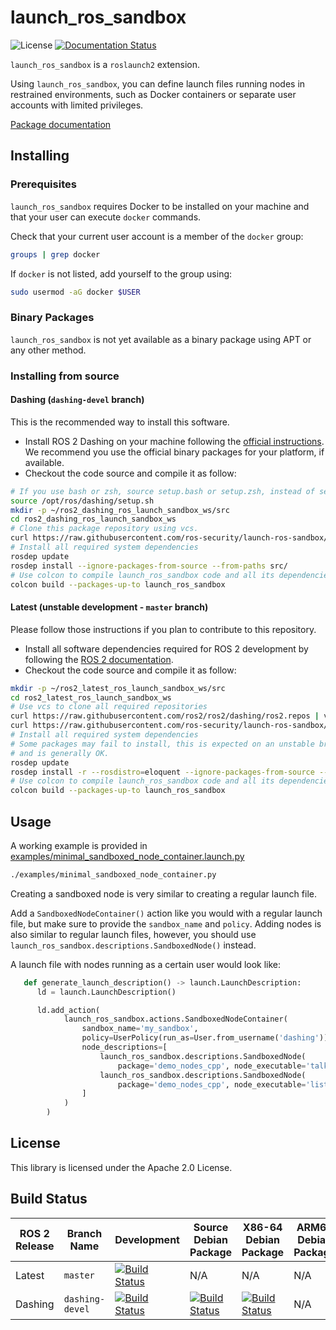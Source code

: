 # launch_ros_sandbox

![License](https://img.shields.io/github/license/ros-security/launch-ros-sandbox)
[![Documentation Status](https://readthedocs.org/projects/launch-ros-sandbox/badge/?version=latest)](https://launch-ros-sandbox.readthedocs.io/en/latest/?badge=latest)

`launch_ros_sandbox` is a `roslaunch2` extension.

Using `launch_ros_sandbox`, you can define launch files running nodes in
restrained environments, such as Docker containers or separate user accounts
with limited privileges.

[Package documentation][launch_ros_sandbox_doc]

## Installing

### Prerequisites

`launch_ros_sandbox` requires Docker to be installed on your machine and that
your user can execute `docker` commands.

Check that your current user account is a member of the `docker` group:

```bash
groups | grep docker
```

If `docker` is not listed, add yourself to the group using:

```bash
sudo usermod -aG docker $USER
```

### Binary Packages

`launch_ros_sandbox` is not yet available as a binary package using APT or
any other method.

### Installing from source

#### Dashing (`dashing-devel` branch)

This is the recommended way to install this software.

* Install ROS 2 Dashing on your machine following the
  [official instructions][ros2_dashing_setup]. We recommend you use the
  official binary packages for your platform, if available.
* Checkout the code source and compile it as follow:

```bash
# If you use bash or zsh, source setup.bash or setup.zsh, instead of setup.sh
source /opt/ros/dashing/setup.sh
mkdir -p ~/ros2_dashing_ros_launch_sandbox_ws/src
cd ros2_dashing_ros_launch_sandbox_ws
# Clone this package repository using vcs.
curl https://raw.githubusercontent.com/ros-security/launch-ros-sandbox/master/launch_ros_sandbox.dashing.repos | vcs import src/
# Install all required system dependencies
rosdep update
rosdep install --ignore-packages-from-source --from-paths src/
# Use colcon to compile launch_ros_sandbox code and all its dependencies
colcon build --packages-up-to launch_ros_sandbox
```

#### Latest (unstable development - `master` branch)

Please follow those instructions if you plan to contribute to this repository.

* Install all software dependencies required for ROS 2 development by
  following the [ROS 2 documentation][ros2_latest_setup].
* Checkout the code source and compile it as follow:

```bash
mkdir -p ~/ros2_latest_ros_launch_sandbox_ws/src
cd ros2_latest_ros_launch_sandbox_ws
# Use vcs to clone all required repositories
curl https://raw.githubusercontent.com/ros2/ros2/dashing/ros2.repos | vcs import src/
curl https://raw.githubusercontent.com/ros-security/launch-ros-sandbox/master/launch_ros_sandbox.repos | vcs import src/
# Install all required system dependencies
# Some packages may fail to install, this is expected on an unstable branch,
# and is generally OK.
rosdep update
rosdep install -r --rosdistro=eloquent --ignore-packages-from-source --from-paths src/
# Use colcon to compile launch_ros_sandbox code and all its dependencies
colcon build --packages-up-to launch_ros_sandbox
```

## Usage

A working example is provided in
[examples/minimal_sandboxed_node_container.launch.py][ex_minimal_sandboxed_node_container_launch]

```bash
./examples/minimal_sandboxed_node_container.py
```

Creating a sandboxed node is very similar to creating a regular launch file.

Add a `SandboxedNodeContainer()` action like you would with a regular launch
file, but make sure to provide the `sandbox_name` and `policy`.
Adding nodes is also similar to regular launch files, however, you should use
`launch_ros_sandbox.descriptions.SandboxedNode()` instead.

A launch file with nodes running as a certain user would look like:

```python
   def generate_launch_description() -> launch.LaunchDescription:
      ld = launch.LaunchDescription()

      ld.add_action(
            launch_ros_sandbox.actions.SandboxedNodeContainer(
                sandbox_name='my_sandbox',
                policy=UserPolicy(run_as=User.from_username('dashing')),
                node_descriptions=[
                    launch_ros_sandbox.descriptions.SandboxedNode(
                        package='demo_nodes_cpp', node_executable='talker'),
                    launch_ros_sandbox.descriptions.SandboxedNode(
                        package='demo_nodes_cpp', node_executable='listener')
                ]
            )
        )
```

## License

This library is licensed under the Apache 2.0 License.

## Build Status

| ROS 2 Release | Branch Name     | Development | Source Debian Package | X86-64 Debian Package | ARM64 Debian Package | ARMHF Debian package |
| ------------- | --------------- | ----------- | --------------------- | --------------------- | -------------------- | -------------------- |
| Latest        | `master`        | [![Build Status](https://travis-ci.com/ros-security/launch_ros_sandbox.svg?branch=master)](https://travis-ci.com/ros-security/launch_ros_sandbox) | N/A                   | N/A                   | N/A                  | N/A                  |
| Dashing       | `dashing-devel` | [![Build Status](http://build.ros2.org/buildStatus/icon?job=Ddev__launch_ros_sandbox__ubuntu_bionic_amd64)](http://build.ros2.org/job/Ddev__launch_ros_sandbox__ubuntu_bionic_amd64) | [![Build Status](http://build.ros2.org/buildStatus/icon?job=Dsrc_uB__launch_ros_sandbox__ubuntu_bionic__source)](http://build.ros2.org/job/Dsrc_uB__launch_ros_sandbox__ubuntu_bionic__source) | [![Build Status](http://build.ros2.org/buildStatus/icon?job=Dbin_uB64__launch_ros_sandbox__ubuntu_bionic_amd64__binary)](http://build.ros2.org/job/Dbin_uB64__launch_ros_sandbox__ubuntu_bionic_amd64__binary) | N/A | N/A |

[ex_minimal_sandboxed_node_container_launch]: examples/minimal_sandboxed_node_container.launch.py
[launch_ros_sandbox_doc]: https://launch-ros-sandbox.readthedocs.io
[ros2_dashing_setup]: https://index.ros.org/doc/ros2/Installation/Dashing/
[ros2_latest_setup]: https://index.ros.org/doc/ros2/Installation/Latest-Development-Setup/

